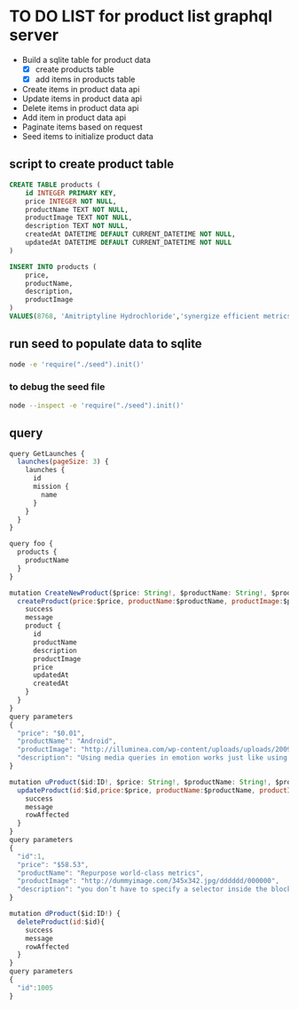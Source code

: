 # TO DO LIST for product list graphql server

- Build a sqlite table for product data
  - [x] create products table
  - [x] add items in products table
- Create items in product data api
- Update items in product data api
- Delete items in product data api
- Add item in product data api
- Paginate items based on request
- Seed items to initialize product data

## script to create product table

```sql
CREATE TABLE products (
    id INTEGER PRIMARY KEY,
    price INTEGER NOT NULL,
    productName TEXT NOT NULL,
    productImage TEXT NOT NULL,
    description TEXT NOT NULL,
    createdAt DATETIME DEFAULT CURRENT_DATETIME NOT NULL,
    updatedAt DATETIME DEFAULT CURRENT_DATETIME NOT NULL
)
```

```sql
INSERT INTO products (
    price,
    productName,
    description,
    productImage
)
VALUES(8768, 'Amitriptyline Hydrochloride','synergize efficient metrics', 'http://dummyimage.com/307x328.bmp/ff4444/ffffff' );
```

## run seed to populate data to sqlite

```sh
node -e 'require("./seed").init()'
```

### to debug the seed file

```sh
node --inspect -e 'require("./seed").init()'
```

## query

```javascript
query GetLaunches {
  launches(pageSize: 3) {
    launches {
      id
      mission {
        name
      }
    }
  }
}
```

```javascript
query foo {
  products {
    productName
  }
}
```

```javascript
mutation CreateNewProduct($price: String!, $productName: String!, $productImage: String!, $description: String!) {
  createProduct(price:$price, productName:$productName, productImage:$productImage, description:$description){
    success
    message
    product {
      id
      productName
      description
      productImage
      price
      updatedAt
      createdAt
    }
  }
}
query parameters
{
  "price": "$0.01",
  "productName": "Android",
  "productImage": "http://illuminea.com/wp-content/uploads/uploads/2009/02/500px-android-logosvg-300x300.png",
  "description": "Using media queries in emotion works just like using media queries in regular css except you don’t have to specify a selector inside the block"
}

mutation uProduct($id:ID!, $price: String!, $productName: String!, $productImage: String!, $description: String!) {
  updateProduct(id:$id,price:$price, productName:$productName, productImage:$productImage, description:$description){
    success
    message
    rowAffected
  }
}
query parameters
{
  "id":1,
  "price": "$58.53",
  "productName": "Repurpose world-class metrics",
  "productImage": "http://dummyimage.com/345x342.jpg/dddddd/000000",
  "description": "you don’t have to specify a selector inside the block"
}

mutation dProduct($id:ID!) {
  deleteProduct(id:$id){
    success
    message
    rowAffected
  }
}
query parameters
{
  "id":1005
}
```
